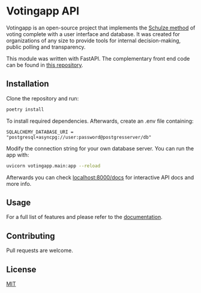# Votingapp API

Votingapp is an open-source project that implements the [Schulze method](https://en.wikipedia.org/wiki/Schulze_method) of voting complete with a user interface and database. It was created for organizations of any size to provide tools for internal decision-making, public polling and transparency.

This module was written with FastAPI. The complementary front end code can be found in [this repository]().
## Installation

Clone the repository and run:
```bash
poetry install
```
To install required dependencies. Afterwards, create an .env file containing:


```
SQLALCHEMY_DATABASE_URI = "postgresql+asyncpg://user:password@postgresserver/db"
```
Modify the connection string for your own database server. You can run the app with:


```bash
uvicorn votingapp.main:app --reload
```
Afterwards you can check [localhost:8000/docs]() for interactive API docs and more info.
## Usage


For a full list of features and please refer to the [documentation](). 


## Contributing
Pull requests are welcome. 


## License

[MIT]()
